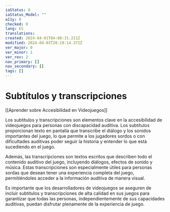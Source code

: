 ```yaml
---
iaStatus: 0
iaStatus_Model: ""
a11y: 0
checked: 0
lang: ES
translations: 
created: 2024-04-01T04:08:31.211Z
modified: 2024-04-03T20:19:14.372Z
ver_major: 0
ver_minor: 1
ver_rev: 2
nav_primary: []
nav_secondary: []
tags: []
---
```

# Subtítulos y transcripciones

[[Aprender sobre Accesibilidad en Videojuegos]]

Los subtítulos y transcripciones son elementos clave en la accesibilidad de videojuegos para personas con discapacidad auditiva. Los subtítulos proporcionan texto en pantalla que transcribe el diálogo y los sonidos importantes del juego, lo que permite a los jugadores sordos o con dificultades auditivas poder seguir la historia y entender lo que está sucediendo en el juego.

Además, las transcripciones son textos escritos que describen todo el contenido auditivo del juego, incluyendo diálogos, efectos de sonido y música. Estas transcripciones son especialmente útiles para personas sordas que desean tener una experiencia completa del juego, permitiéndoles acceder a la información auditiva de manera visual.

Es importante que los desarrolladores de videojuegos se aseguren de incluir subtítulos y transcripciones de alta calidad en sus juegos para garantizar que todas las personas, independientemente de sus capacidades auditivas, puedan disfrutar plenamente de la experiencia de juego.
